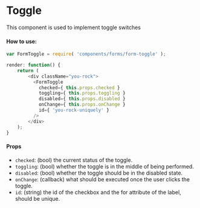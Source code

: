 Toggle
=========

This component is used to implement toggle switches

#### How to use:

```js
var FormToggle = require( 'components/forms/form-toggle' );

render: function() {
	return (
		<div className="you-rock">
		  <FormToggle
			checked={ this.props.checked }
			toggling={ this.props.toggling }
			disabled={ this.props.disabled }
			onChange={ this.props.onChange }
			id={ 'you-rock-uniquely' }
		  />
		</div>
	);
}
```

#### Props

* `checked`: (bool) the current status of the toggle.
* `toggling`: (bool) whether the toggle is in the middle of being performed.
* `disabled`: (bool) whether the toggle should be in the disabled state.
* `onChange`: (callback) what should be executed once the user clicks the toggle.
* `id`: (string) the id of the checkbox and the for attribute of the label, should be unique.
